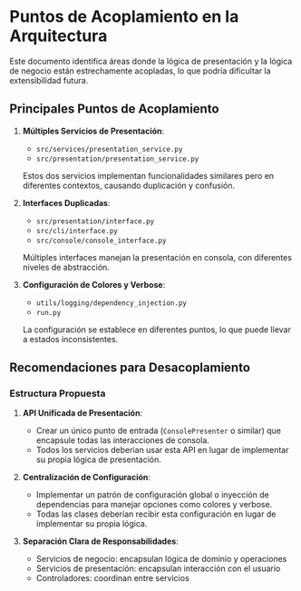 # Puntos de Acoplamiento en la Arquitectura

Este documento identifica áreas donde la lógica de presentación y la lógica de negocio están estrechamente acopladas, lo que podría dificultar la extensibilidad futura.

## Principales Puntos de Acoplamiento

1. **Múltiples Servicios de Presentación**:
   - `src/services/presentation_service.py`
   - `src/presentation/presentation_service.py`
   
   Estos dos servicios implementan funcionalidades similares pero en diferentes contextos, causando duplicación y confusión.

2. **Interfaces Duplicadas**:
   - `src/presentation/interface.py`
   - `src/cli/interface.py`
   - `src/console/console_interface.py`
   
   Múltiples interfaces manejan la presentación en consola, con diferentes niveles de abstracción.

3. **Configuración de Colores y Verbose**:
   - `utils/logging/dependency_injection.py`
   - `run.py`
   
   La configuración se establece en diferentes puntos, lo que puede llevar a estados inconsistentes.

## Recomendaciones para Desacoplamiento

### Estructura Propuesta

1. **API Unificada de Presentación**:
   - Crear un único punto de entrada (`ConsolePresenter` o similar) que encapsule todas las interacciones de consola.
   - Todos los servicios deberían usar esta API en lugar de implementar su propia lógica de presentación.

2. **Centralización de Configuración**:
   - Implementar un patrón de configuración global o inyección de dependencias para manejar opciones como colores y verbose.
   - Todas las clases deberían recibir esta configuración en lugar de implementar su propia lógica.

3. **Separación Clara de Responsabilidades**:
   - Servicios de negocio: encapsulan lógica de dominio y operaciones
   - Servicios de presentación: encapsulan interacción con el usuario
   - Controladores: coordinan entre servicios
